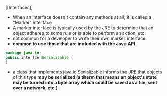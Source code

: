 [[Interfaces]]
- When an interface doesn't contain any methods at all, it is called a "Marker" interface
- A marker interface is typically used by the JRE to determine that an object adheres to some rule or is able to perform an action, etc.
- not common for a developer to write their own marker interface.
- **common to use those that are included with the Java API**
```java
package java.io;
public interfce Serializable {
}
```
- a class that implements java.io.Serializable informs the JRE that objects of this type **may be serialized (a therm that means an object's state may be turned into a byte array which could be saved as a file, sent over a network, etc.)**